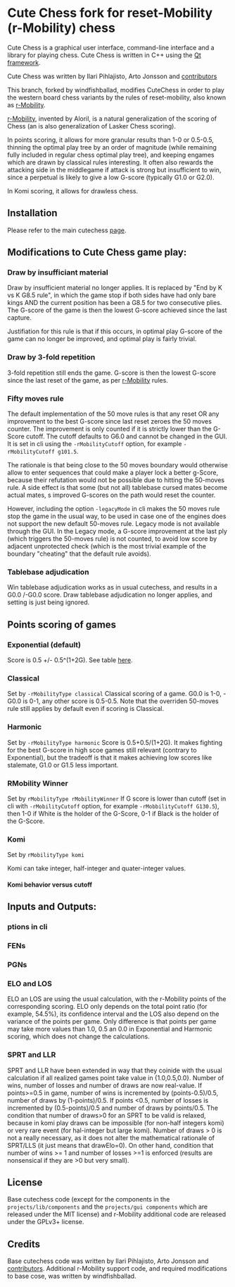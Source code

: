 # Cute Chess fork for reset-Mobility (r-Mobility) chess

Cute Chess is a graphical user interface, command-line interface and a library
for playing chess. Cute Chess is written in C++ using the [Qt
framework](https://www.qt.io/).

Cute Chess was written by Ilari Pihlajisto, Arto Jonsson and [contributors](https://github.com/cutechess/cutechess/graphs/contributors)

This branch, forked by windfishballad, modifies CuteChess in order to play the western board chess variants by the rules of reset-mobility, also known as [r-Mobility](https://wiki.chessdom.org/R-Mobility).

[r-Mobility](https://wiki.chessdom.org/R-Mobility), invented by Aloril, is a natural generalization of the scoring of Chess (an is also generalization of Lasker Chess scoring).

In points scoring, it allows for more granular results than 1-0 or 0.5-0.5, thinning the optimal play tree by an order of magnitude (while remaining fully included in regular chess optimal play tree), and keeping engames which are drawn by classical rules interesting. It often also rewards the attacking side in the middlegame if attack is strong but insufficient to win, since a perpetual is likely to give a low G-score (typically G1.0 or G2.0).

In Komi scoring, it allows for drawless chess. 

## Installation

Please refer to the main cutechess [page](https://github.com/cutechess/cutechess).

## Modifications to Cute Chess game play:

### Draw by insufficiant material

Draw by insufficient material no longer applies. It is replaced by "End by K vs K G8.5 rule", in which the game stop if both sides have had only bare kings AND the current position has been a G8.5 for two consecutive plies. The G-score of the game is then the lowest G-score achieved since the last capture.

Justifiation for this rule is that if this occurs, in optimal play G-score of the game can no longer be improved, and optimal play is fairly trivial. 

### Draw by 3-fold repetition

3-fold repetition still ends the game. G-score is then the lowest G-score since the last reset of the game, as per [r-Mobility](https://wiki.chessdom.org/R-Mobility) rules.

### Fifty moves rule

The default implementation of the 50 move rules is that any reset OR any improvement to the best G-score since last reset zeroes the 50 moves counter. The improvement is only counted if it is strictly lower than the G-Score cutoff. The cutoff defaults to G6.0 and cannot be changed in the GUI. It is set in cli using the `-rMobilityCutoff` option, for example `-rMobilityCutoff g101.5`.

The rationale is that being close to the 50 moves boundary would otherwise allow to enter sequences that could make a player lock a better g-Score, because their refutation would not be possible due to hitting the 50-moves rule. A side effect is that some (but not all) tablebase cursed mates become actual mates, s improved G-scores on the path would reset the counter.

However, including the option `-legacyMode` in cli makes the 50 moves rule stop the game in the usual way, to be used in case one of the engines does not support the new default 50-moves rule. Legacy mode is not available through the GUI. In the Legacy mode, a G-score improvement at the last ply (which triggers the 50-moves rule) is not counted, to avoid low score by adjacent unprotected check (which is the most trivial example of the boundary "cheating" that the default rule avoids).

### Tablebase adjudication

Win tablebase adjudication works as in usual cutechess, and results in a G0.0 /-G0.0 score. Draw tablebase adjudication no longer applies, and setting is just being ignored.

## Points scoring of games

### Exponential (default)

Score is 0.5 +/- 0.5^(1+2G). See table [here](https://wiki.chessdom.org/R-Mobility#TCEC).

### Classical

Set by `-rMobilityType classical`
Classical scoring of a game. G0.0 is 1-0, -G0.0 is 0-1, any other score is 0.5-0.5.
Note that the overriden 50-moves rule still applies by default even if scoring is Classical.

### Harmonic

Set by `-rMobilityType harmonic`
Score is 0.5+0.5/(1+2G). It makes fighting for the best G-score in high scoe games still relevant (contrary to Exponential), but the tradeoff is that it makes achieving low scores like stalemate, G1.0 or G1.5 less important.

### RMobility Winner

Set by `rMobilityType rMobilityWinner`
If G score is lower than cutoff (set in cli with `-rMobilityCutoff` option, for example `-rMobbilityCutoff G130.5`), then 1-0 if White is the holder of the G-Score, 0-1 if Black is the holder of the G-Score.

### Komi

Set by `rMobilityType komi`

Komi can take integer, half-integer and quater-integer values.

#### Komi behavior versus cutoff




## Inputs and Outputs:

### ptions in cli

### FENs

### PGNs

### ELO and LOS

ELO an LOS are using the usual calculation, with the r-Mobility points of the corresponding scoring. ELO only depends on the total point ratio (for example, 54.5%), its confidence interval and the LOS also depend on the variance of the points per game. Only difference is that points per game may take more values than 1.0, 0.5 an 0.0 in Exponential and Harmonic scoring, which does not change the calculations.

### SPRT and LLR

SPRT and LLR have been extended in  way that they coinide with the usual calculation if all realized games point take value in {1.0,0.5,0.0}.
Number of wins, number of losses and number of draws are now real-value.
If points>=0.5 in  game, number of wins is incremented by (points-0.5)/0.5, number of draws by (1-points)/0.5.
If points <0.5, number of losses is incremented by (0.5-points)/0.5 and number of draws by points/0.5.
The condition that number of draws>0 for an SPRT to be valid is relaxed, because in komi play draws can be impossible (for non-half integers komi) or very rare event (for hal-integer but large komi). Number of draws > 0 is not a really necessary, as it does not alter the mathematical rationale of SPRT/LLS (it just means that drawElo=0).
On other hand, condition that number of wins >= 1 and number of losses >=1 is enforced (results are nonsensical if they are >0 but very small).


###

## License

Base cutechess code (except for the components in the `projects/lib/components` and the `projects/gui components` which are released under the MIT license) and r-Mobility additional code are released under the GPLv3+ license.

## Credits

Base cutechess code was written by Ilari Pihlajisto, Arto Jonsson and [contributors](https://github.com/cutechess/cutechess/graphs/contributors).
Additional r-Mobility support code, and required modifications to base cose,  was written by windfishballad. 


